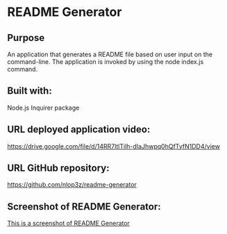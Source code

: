 # README Generator 

## Purpose
An application that generates a README file based on user input on the command-line. The application is invoked by using the node index.js command.

## Built with:
Node.js
Inquirer package

## URL deployed application video:
https://drive.google.com/file/d/14RR7ltlTilh-dIaJhwpq0hQfTyfN1DD4/view

## URL GitHub repository:
https://github.com/nlop3z/readme-generator

## Screenshot of README Generator:
[This is a screenshot of README Generator](/Develop/assets/images/readme-screenshot.PNG)
